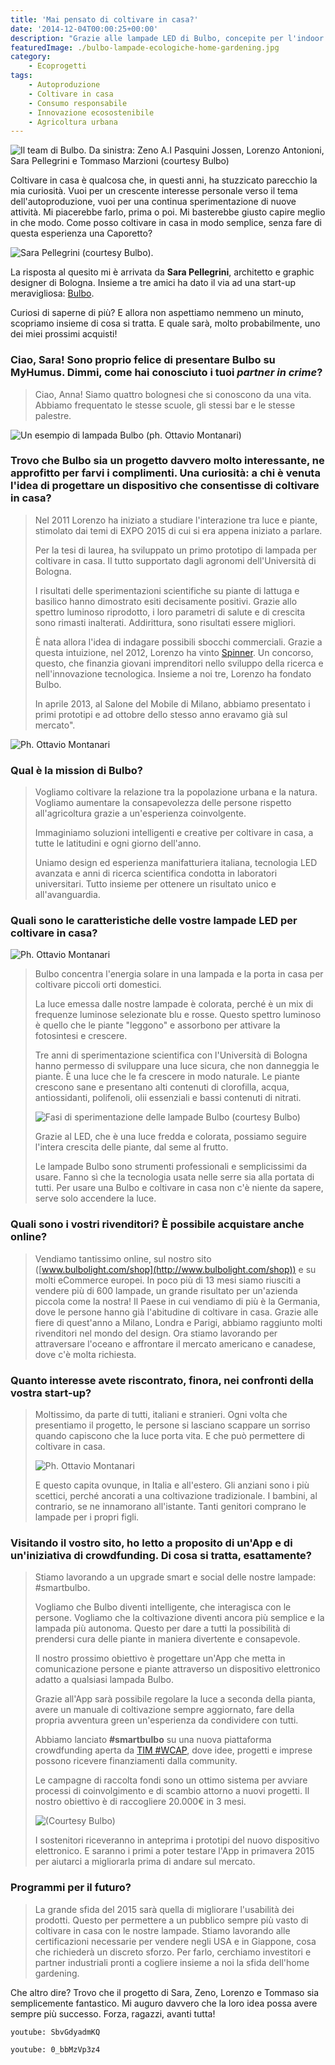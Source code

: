 ```yaml
---
title: 'Mai pensato di coltivare in casa?'
date: '2014-12-04T00:00:25+00:00'
description: "Grazie alle lampade LED di Bulbo, concepite per l'indoor gardening, coltivare in casa diventa un'operazione semplicissima!"
featuredImage: ./bulbo-lampade-ecologiche-home-gardening.jpg
category:
    - Ecoprogetti
tags:
    - Autoproduzione
    - Coltivare in casa
    - Consumo responsabile
    - Innovazione ecosostenibile
    - Agricoltura urbana
---
```


![Il team di Bulbo. Da sinistra: Zeno A.I Pasquini Jossen, Lorenzo Antonioni, Sara Pellegrini e Tommaso Marzioni (courtesy Bulbo)](./bulbo-iniziale.jpg)

Coltivare in casa è qualcosa che, in questi anni, ha stuzzicato parecchio la mia curiosità. Vuoi per un crescente interesse personale verso il tema dell'autoproduzione, vuoi per una continua sperimentazione di nuove attività.
Mi piacerebbe farlo, prima o poi. Mi basterebbe giusto capire meglio in che modo.
Come posso coltivare in casa in modo semplice, senza fare di questa esperienza una Caporetto?

![Sara Pellegrini (courtesy Bulbo)](./sara-pellegrini.jpg).

La risposta al quesito mi è arrivata da **Sara Pellegrini**, architetto e graphic designer di Bologna. Insieme a tre amici ha dato il via ad una start-up meravigliosa: [Bulbo](http://www.bulbolight.com/it/).

Curiosi di saperne di più? E allora non aspettiamo nemmeno un minuto, scopriamo insieme di cosa si tratta. E quale sarà, molto probabilmente, uno dei miei prossimi acquisti!

### Ciao, Sara! Sono proprio felice di presentare Bulbo su MyHumus. Dimmi, come hai conosciuto i tuoi _partner in crime_?

> Ciao, Anna! Siamo quattro bolognesi che si conoscono da una vita. Abbiamo frequentato le stesse scuole, gli stessi bar e le stesse palestre.

![Un esempio di lampada Bulbo (ph. Ottavio Montanari)](./lampada-bulbo.jpg)

### Trovo che Bulbo sia un progetto davvero molto interessante, ne approfitto per farvi i complimenti. Una curiosità: a chi è venuta l'idea di progettare un dispositivo che consentisse di coltivare in casa?

> Nel 2011 Lorenzo ha iniziato a studiare l'interazione tra luce e piante, stimolato dai temi di EXPO 2015 di cui si era appena iniziato a parlare.
>
> Per la tesi di laurea, ha sviluppato un primo prototipo di lampada per coltivare in casa. Il tutto supportato dagli agronomi dell'Università di Bologna.
>
> I risultati delle sperimentazioni scientifiche su piante di lattuga e basilico hanno dimostrato esiti decisamente positivi. Grazie allo spettro luminoso riprodotto, i loro parametri di salute e di crescita sono rimasti inalterati. Addirittura, sono risultati essere migliori.
>
> È nata allora l'idea di indagare possibili sbocchi commerciali. Grazie a questa intuizione, nel 2012, Lorenzo ha vinto [Spinner](http://www.spinner.it/index.php). Un concorso, questo, che finanzia giovani imprenditori nello sviluppo della ricerca e nell'innovazione tecnologica. Insieme a noi tre, Lorenzo ha fondato Bulbo.
>
> In aprile 2013, al Salone del Mobile di Milano, abbiamo presentato i primi prototipi e ad ottobre dello stesso anno eravamo già sul mercato".

![Ph. Ottavio Montanari](./piantine-in-lampada.jpg)

### Qual è la mission di Bulbo?

> Vogliamo coltivare la relazione tra la popolazione urbana e la natura. Vogliamo aumentare la consapevolezza delle persone rispetto all'agricoltura grazie a un'esperienza coinvolgente.
>
> Immaginiamo soluzioni intelligenti e creative per coltivare in casa, a tutte le latitudini e ogni giorno dell'anno.
>
> Uniamo design ed esperienza manifatturiera italiana, tecnologia LED avanzata e anni di ricerca scientifica condotta in laboratori universitari. Tutto insieme per ottenere un risultato unico e all'avanguardia.

### Quali sono le caratteristiche delle vostre lampade LED per coltivare in casa?

![Ph. Ottavio Montanari](./bulbo-immagine.jpg)

> Bulbo concentra l'energia solare in una lampada e la porta in casa per coltivare piccoli orti domestici.
>
> La luce emessa dalle nostre lampade è colorata, perché è un mix di frequenze luminose selezionate blu e rosse. Questo spettro luminoso è quello che le piante "leggono" e assorbono per attivare la fotosintesi e crescere.
>
> Tre anni di sperimentazione scientifica con l'Università di Bologna hanno permesso di sviluppare una luce sicura, che non danneggia le piante. È una luce che le fa crescere in modo naturale. Le piante crescono sane e presentano alti contenuti di clorofilla, acqua, antiossidanti, polifenoli, olii essenziali e bassi contenuti di nitrati.
>
> ![Fasi di sperimentazione delle lampade Bulbo (courtesy Bulbo)](./piantine-sperim.jpg)
>
> Grazie al LED, che è una luce fredda e colorata, possiamo seguire l'intera crescita delle piante, dal seme al frutto.
>
> Le lampade Bulbo sono strumenti professionali e semplicissimi da usare. Fanno sì che la tecnologia usata nelle serre sia alla portata di tutti. Per usare una Bulbo e coltivare in casa non c'è niente da sapere, serve solo accendere la luce.

### Quali sono i vostri rivenditori? È possibile acquistare anche online?

> Vendiamo tantissimo online, sul nostro sito ([www.bulbolight.com/shop](http://www.bulbolight.com/shop)) e su molti eCommerce europei. In poco più di 13 mesi siamo riusciti a vendere più di 600 lampade, un grande risultato per un'azienda piccola come la nostra! Il Paese in cui vendiamo di più è la Germania, dove le persone hanno già l'abitudine di coltivare in casa. Grazie alle fiere di quest'anno a Milano, Londra e Parigi, abbiamo raggiunto molti rivenditori nel mondo del design. Ora stiamo lavorando per attraversare l'oceano e affrontare il mercato americano e canadese, dove c'è molta richiesta.

### Quanto interesse avete riscontrato, finora, nei confronti della vostra start-up?

> Moltissimo, da parte di tutti, italiani e stranieri. Ogni volta che presentiamo il progetto, le persone si lasciano scappare un sorriso quando capiscono che la luce porta vita. E che può permettere di coltivare in casa.
>
> ![Ph. Ottavio Montanari](./bambino.jpg)
>
> E questo capita ovunque, in Italia e all'estero. Gli anziani sono i più scettici, perché ancorati a una coltivazione tradizionale. I bambini, al contrario, se ne innamorano all'istante. Tanti genitori comprano le lampade per i propri figli.

### Visitando il vostro sito, ho letto a proposito di un'App e di un'iniziativa di crowdfunding. Di cosa si tratta, esattamente?

> Stiamo lavorando a un upgrade smart e social delle nostre lampade: #smartbulbo.
>
> Vogliamo che Bulbo diventi intelligente, che interagisca con le persone. Vogliamo che la coltivazione diventi ancora più semplice e la lampada più autonoma. Questo per dare a tutti la possibilità di prendersi cura delle piante in maniera divertente e consapevole.
>
> Il nostro prossimo obiettivo è progettare un'App che metta in comunicazione persone e piante attraverso un dispositivo elettronico adatto a qualsiasi lampada Bulbo.
>
> Grazie all'App sarà possibile regolare la luce a seconda della pianta, avere un manuale di coltivazione sempre aggiornato, fare della propria avventura green un'esperienza da condividere con tutti.
>
> Abbiamo lanciato **#smartbulbo** su una nuova piattaforma crowdfunding aperta da [TIM #WCAP](http://www.wcap.tim.it), dove idee, progetti e imprese possono ricevere finanziamenti dalla community.
>
> Le campagne di raccolta fondi sono un ottimo sistema per avviare processi di coinvolgimento e di scambio attorno a nuovi progetti. Il nostro obiettivo è di raccogliere 20.000€ in 3 mesi.
>
> ![(Courtesy Bulbo)](./peperoncino.jpg)
>
> I sostenitori riceveranno in anteprima i prototipi del nuovo dispositivo elettronico. E saranno i primi a poter testare l'App in primavera 2015 per aiutarci a migliorarla prima di andare sul mercato.

### Programmi per il futuro?

> La grande sfida del 2015 sarà quella di migliorare l'usabilità dei prodotti. Questo per permettere a un pubblico sempre più vasto di coltivare in casa con le nostre lampade. Stiamo lavorando alle certificazioni necessarie per vendere negli USA e in Giappone, cosa che richiederà un discreto sforzo. Per farlo, cerchiamo investitori e partner industriali pronti a cogliere insieme a noi la sfida dell'home gardening.

Che altro dire? Trovo che il progetto di Sara, Zeno, Lorenzo e Tommaso sia semplicemente fantastico. Mi auguro davvero che la loro idea possa avere sempre più successo.
Forza, ragazzi, avanti tutta!

`youtube: SbvGdyadmKQ`

`youtube: 0_bbMzVp3z4`
